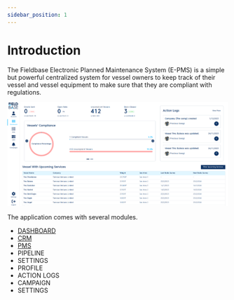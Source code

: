 ```yaml
---
sidebar_position: 1
---
```


# Introduction

The Fieldbase Electronic Planned Maintenance System (E-PMS) is a simple but powerful centralized system for vessel owners to keep track of their vessel and vessel equipment to make sure that they are compliant with regulations.

![dashboard-screenshot.png](./guide/images/dashboard.png)

The application comes with several modules.

- [DASHBOARD](/docs/guide/Dashboard.md)
- [CRM](/docs/guide/CRM.md)
- [PMS](/docs/guide/PMS.md)
- PIPELINE
- SETTINGS
- PROFILE
- ACTION LOGS
- CAMPAIGN
- SETTINGS

